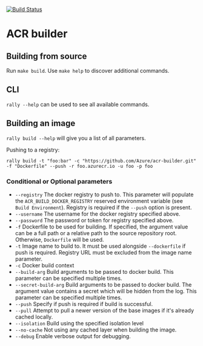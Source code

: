 [![Build Status](https://travis-ci.org/Azure/acr-builder.svg?branch=master)](https://travis-ci.org/Azure/acr-builder)

# ACR builder

## Building from source

Run `make build`. Use `make help` to discover additional commands.

## CLI

`rally --help` can be used to see all available commands.

## Building an image

`rally build --help` will give you a list of all parameters.

Pushing to a registry:

`rally build -t "foo:bar" -c "https://github.com/Azure/acr-builder.git" -f "Dockerfile" --push -r foo.azurecr.io -u foo -p foo`

### Conditional or Optional parameters
* `--registry` The docker registry to push to. This parameter will populate the `ACR_BUILD_DOCKER_REGISTRY` reserved environment variable (see `Build Environment`). Registry is required if the `--push` option is present.
* `--username` The username for the docker registry specified above.
* `--password` The password or token for registry specified above.
* `-f` Dockerfile to be used for building. If specified, the argument value can be a full path or a relative path to the source repository root. Otherwise, `Dockerfile` will be used.
* `-t` Image name to build to. It must be used alongside `--dockerfile` if push is required. Registry URL must be excluded from the image name parameter.
* `-c` Docker build context
* `--build-arg` Build arguments to be passed to docker build. This parameter can be specified multiple times.
* `--secret-build-arg` Build arguments to be passed to docker build. The argument value contains a secret which will be hidden from the log. This parameter can be specified multiple times.
* `--push` Specify if push is required if build is successful.
* `--pull` Attempt to pull a newer version of the base images if it's already cached locally.
* `--isolation` Build using the specified isolation level
* `--no-cache` Not using any cached layer when building the image.
* `--debug` Enable verbose output for debugging.